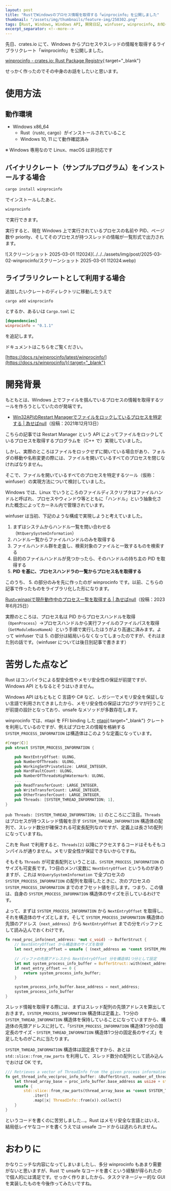 ```yaml
---
layout: post
title: "RustでWindowsのプロセス情報を取得する「winprocinfo」を公開しました"
thumbnail: "/assets/img/thumbnails/feature-img/250302.png"
tags: [Rust, Windows, Windows API, 開発日記, winfuser, winprocinfo, お知らせ]
excerpt_separator: <!--more-->
---
```


先日、crates.io にて、Windows からプロセスやスレッドの情報を取得するライブラリクレート「winprocinfo」を公開しました。

[winprocinfo - crates.io: Rust Package Registry](https://crates.io/crates/winprocinfo){:target="_blank"}

せっかく作ったのでその中身のお話をしたいと思います。

<!--more-->	

# 使用方法

## 動作環境

- Windows x86_64
  - Rust（rustc, cargo）がインストールされていること
  - Windows 10, 11 にて動作確認済み

※ Windows 専用なので Linux、macOS は非対応です

## バイナリクレート（サンプルプログラム）をインストールする場合

```bash
cargo install winprocinfo
```

でインストールしたあと、

```bash
winprocinfo
```

で実行できます。

実行すると、現在 Windows 上で実行されているプロセスの名前や PID、ページ数や priority、そしてそのプロセスが持つスレッドの情報が一覧形式で出力されます。

![スクリーンショット 2025-03-01 112024](../../../assets/img/post/2025-03-02-winprocinfo/スクリーンショット 2025-03-01 112024.webp)

## ライブラリクレートとして利用する場合

追加したいクレートのディレクトリに移動したうえで

```bash
cargo add winprocinfo
```

とするか、あるいは ``Cargo.toml`` に

```toml
[dependencies]
winprocinfo = "0.1.1"
```

を追記します。

ドキュメントはこちらをご覧ください。

[https://docs.rs/winprocinfo/latest/winprocinfo/](https://docs.rs/winprocinfo/){:target="_blank"}

# 開発背景

もともとは、Windows 上でファイルを掴んでいるプロセスの情報を取得するツールを作ろうとしていたのが発端です。

- [Win32APIのRestart Managerでファイルをロックしているプロセスを特定する \| 為せばnull](https://blog.yotio.jp/2021/12/13/Win32API%E3%81%AERestart-Manager%E3%81%A7%E3%83%95%E3%82%A1%E3%82%A4%E3%83%AB%E3%82%92%E3%83%AD%E3%83%83%E3%82%AF%E3%81%97%E3%81%A6%E3%81%84%E3%82%8B%E3%83%97%E3%83%AD%E3%82%BB%E3%82%B9%E3%82%92%E7%89%B9%E5%AE%9A%E3%81%99%E3%82%8B.html)（投稿：2021年12月13日）

こちらの記事では Restart Manager という API によってファイルをロックしているプロセスを取得するプログラムを（C++ で）実現していました。

しかし、実際のところはファイルをロックせずに開いている場合があり、フォルダの移動や名称変更の際には、ファイルを開いているすべてのプロセスを閉じなければなりません。



そこで、ファイルを開いているすべてのプロセスを特定するツール（仮称：winfuser）の実現方法について検討していました。

Windows では、Linux でいうところのファイルディスクリプタはファイルハンドルと呼ばれ、プロセスやウィンドウ等とともに「ハンドル」という抽象化された概念によってカーネル内で管理されています。

winfuser は当初、下記のような構成で実現しようと考えていました。

1. まずはシステムからハンドル一覧を問い合わせる（``NtQuerySystemInformation``）
2. ハンドル一覧からファイルハンドルのみを取得する
3. ファイルハンドル群を走査し、検索対象のファイルと一致するものを検索する
4. 目的のファイルハンドルが見つかったら、そのハンドルの持ち主の PID を取得する
5. **PID を基に、プロセスハンドラの一覧からプロセス名を取得する**



このうち、 5. の部分のみを先に作ったのが winprocinfo です。以前、こちらの記事で作ったものをライブラリ化した形になります。

[Rust+winapiで現在動作中のプロセス一覧を取得する \| 為せばnull](https://blog.yotio.jp/2023/06/25/rust_winapi_get_proc_info.html)（投稿：2023年6月25日）



実際のところは、プロセス名は PID からプロセスハンドルを取得（``OpenProcess``）→プロセスハンドルから実行ファイルのファイルパスを取得（``GetModuleBaseNameA``）という手順で実行したほうがより高速に済みます。よって winfuser では 5. の部分は結局いらなくなってしまったのですが、それはまた別の話です。（winfuser については後日別記事で書きます）

# 苦労した点など

Rust はコンパイラによる型安全性やメモリ安全性の保証が前提ですが、Windows API ともなるとそうはいきません。

Windows API はもともと C 言語や C# など、レガシーでメモリ安全を保証しない言語で利用されてきましたから、メモリ安全性の保証はプログラマが行うことが前提の設計となっており、unsafe なメソッドが多数存在します。

winprocinfo では、ntapi を FFI binding した [ntapi](https://crates.io/crates/ntapi){:target="_blank"} クレートを利用しているのですが、例えばプロセスの情報を格納する ``SYSTEM_PROCESS_INFORMATION`` は構造体はこのような定義になっています。

```rust
#[repr(C)]
pub struct SYSTEM_PROCESS_INFORMATION {

    pub NextEntryOffset: ULONG,
    pub NumberOfThreads: ULONG,
    pub WorkingSetPrivateSize: LARGE_INTEGER,
    pub HardFaultCount: ULONG,
    pub NumberOfThreadsHighWatermark: ULONG,
    ...
    pub ReadTransferCount: LARGE_INTEGER,
    pub WriteTransferCount: LARGE_INTEGER,
    pub OtherTransferCount: LARGE_INTEGER,
    pub Threads: [SYSTEM_THREAD_INFORMATION; 1],
}
```

``pub Threads: [SYSTEM_THREAD_INFORMATION; 1]`` のところにご注目。``Threads`` はプロセスが持つスレッド情報を示す ``SYSTEM_THREAD_INFORMATION`` 構造体の配列で、スレッド数分が確保される可変長配列なのですが、定義上は長さ1の配列になっていますね。

これを Rust で利用すると、``Threads[2]`` 以降にアクセスするコードはそもそもコンパイルが通りません。メモリ安全性が保証できないからですね。

そもそも ``Threads`` が可変長配列ということは、``SYSTEM_PROCESS_INFORMATION`` のサイズも可変長です。1つ目のメンバ変数に ``NextEntryOffset`` というものがありますが、これは ``NtQuerySystemInformation`` で全プロセスの ``SYSTEM_PROCESS_INFORMATION`` の配列を取得したときに、次のプロセスの ``SYSTEM_PROCESS_INFORMATION`` までのオフセット値を示します。つまり、この値は、自身の ``SYSTEM_PROCESS_INFORMATION`` 構造体のサイズを示しているわけです。

よって、まずは ``SYSTEM_PROCESS_INFORMATION`` から ``NextEntryOffset`` を取得し、それを構造体のサイズとします。そして ``SYSTEM_PROCESS_INFORMATION`` 構造体の先頭のアドレス（``next_address``）から ``NextEntryOffset`` までの分をバッファとして読み込んでおくわけです。

```rust
fn read_proc_info(next_address: *mut c_void) -> BufferStruct {
    // NextEntryOffset から構造体のサイズを取得
    let next_entry_offset = unsafe { (next_address as *const SYSTEM_PROCESS_INFORMATION).read().NextEntryOffset };
    
    // バッファの先頭アドレスから NextEntryOffset 分を構造体1つ分として設定
    let mut system_process_info_buffer = BufferStruct::with(next_address, next_entry_offset as usize);
    if next_entry_offset == 0 {
        return system_process_info_buffer;
    }

    system_process_info_buffer.base_address = next_address;
    system_process_info_buffer
}
```

スレッド情報を取得する際には、まずはスレッド配列の先頭アドレスを算出しておきます。``SYSTEM_PROCESS_INFORMATION`` 構造体は定義上、1つ分の``SYSTEM_THREAD_INFORMATION`` 構造体を保持していることになっていますから、構造体の先頭アドレスに対して、「``SYSTEM_PROCESS_INFORMATION`` 構造体1つ分の固定長のサイズ - ``SYSTEM_THREAD_INFORMATION`` 構造体1つ分の固定長のサイズ」を足したものがこれに当たります。

``SYSTEM_THREAD_INFORMATION`` 構造体は固定長ですから、あとは ``std::slice::from_raw_parts`` を利用して、スレッド数分の配列として読み込んでおけば OK です。

```rust
/// Retrieves a vector of ThreadInfo from the given process information buffer.
fn get_thread_info_vec(proc_info_buffer: &BufferStruct, number_of_threads: u32) -> Vec<ThreadInfo> {
    let thread_array_base = proc_info_buffer.base_address as usize + std::mem::size_of::<SYSTEM_PROCESS_INFORMATION>() - std::mem::size_of::<SYSTEM_THREAD_INFORMATION>();
    unsafe { 
        std::slice::from_raw_parts(thread_array_base as *const SYSTEM_THREAD_INFORMATION, number_of_threads as usize)
            .iter()
            .map(|x| ThreadInfo::from(x)).collect() 
    }
}
```

というコードを書くのに苦労しました…。Rust はメモリ安全な言語とはいえ、結局低レイヤなコードを書くうえでは unsafe コードからは逃れられません。

# おわりに

かなりニッチな内容になってしまいましたし、多分 winprocinfo もあまり需要がないと思いますが、Rust で unsafe なコードを書くという経験が得られたので個人的には満足です。せっかく作りましたから、タスクマネージャー的な GUI を実装したものを今後作ってみたいですね。
